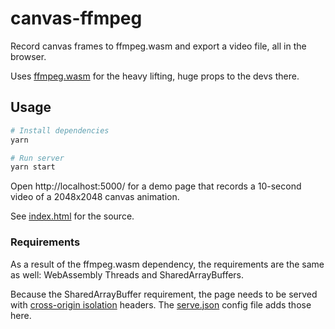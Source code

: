 # canvas-ffmpeg
Record canvas frames to ffmpeg.wasm and export a video file, all in the browser.

Uses <a href="https://github.com/ffmpegwasm/ffmpeg.wasm/">ffmpeg.wasm</a> for the heavy lifting, huge props to the devs there.

## Usage

```bash
# Install dependencies
yarn

# Run server
yarn start
```
Open http://localhost:5000/ for a demo page that records a 10-second video of a 2048x2048 canvas animation. 

See <a href="index.html">index.html</a> for the source. 

### Requirements

As a result of the ffmpeg.wasm dependency, the requirements are the same as well: WebAssembly Threads and SharedArrayBuffers.

Because the SharedArrayBuffer requirement, the page needs to be served with <a href="https://developer.chrome.com/blog/enabling-shared-array-buffer/#cross-origin-isolation">cross-origin isolation</a> headers. The <a href="serve.json">serve.json</a> config file adds those here.
